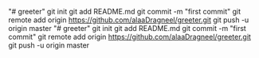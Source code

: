 "# greeter"  git init git add README.md git commit -m "first commit" git remote add origin https://github.com/alaaDragneel/greeter.git git push -u origin master
"# greeter"  git init git add README.md git commit -m "first commit" git remote add origin https://github.com/alaaDragneel/greeter.git git push -u origin master 
